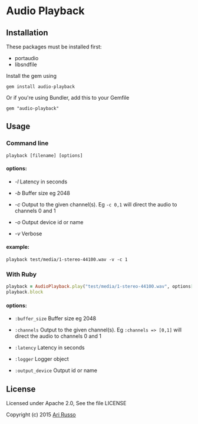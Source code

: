 # Audio Playback

## Installation

These packages must be installed first:

* portaudio
* libsndfile

Install the gem using

    gem install audio-playback

Or if you're using Bundler, add this to your Gemfile

    gem "audio-playback"

## Usage

### Command line

`playback [filename] [options]`

#### options:

* *-l* Latency in seconds

* *-b* Buffer size eg 2048

* *-c* Output to the given channel(s).  Eg `-c 0,1` will direct the audio to channels 0 and 1

* *-o* Output device id or name

* *-v* Verbose

#### example:

`playback test/media/1-stereo-44100.wav -v -c 1`

### With Ruby

```ruby
playback = AudioPlayback.play("test/media/1-stereo-44100.wav", options[:num_channels] => 1)
playback.block
```

#### options:

* `:buffer_size` Buffer size eg 2048

* `:channels` Output to the given channel(s).  Eg `:channels => [0,1]` will direct the audio to channels 0 and 1

* `:latency` Latency in seconds

* `:logger` Logger object

* `:output_device` Output id or name

## License

Licensed under Apache 2.0, See the file LICENSE

Copyright (c) 2015 [Ari Russo](http://arirusso.com)
